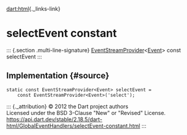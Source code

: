 [dart:html](../../dart-html/dart-html-library){._links-link}

selectEvent constant
====================

::: {.section .multi-line-signature}
[EventStreamProvider](../eventstreamprovider-class)\<[Event](../event-class)\>
const selectEvent
:::

Implementation {#source}
--------------

``` {.language-dart data-language="dart"}
static const EventStreamProvider<Event> selectEvent =
    const EventStreamProvider<Event>('select');
```

::: {._attribution}
© 2012 the Dart project authors\
Licensed under the BSD 3-Clause \"New\" or \"Revised\" License.\
<https://api.dart.dev/stable/2.18.5/dart-html/GlobalEventHandlers/selectEvent-constant.html>
:::
